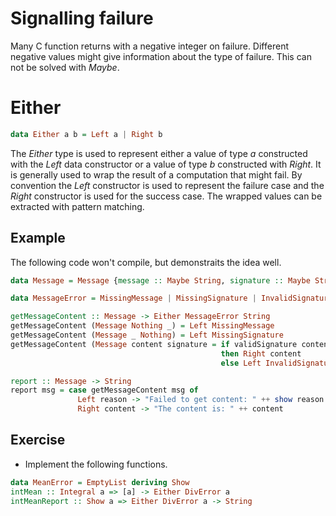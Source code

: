 # Signalling failure

Many C function returns with a negative integer on failure.  Different negative
values might give information about the type of failure.  This can not be solved
with *Maybe*.

# Either

``` haskell
data Either a b = Left a | Right b
```

The *Either* type is used to represent either a value of type *a* constructed
with the *Left* data constructor or a value of type *b* constructed with
*Right*.  It is generally used to wrap the result of a computation that might
fail.  By convention the *Left* constructor is used to represent the failure case and
the *Right* constructor is used for the success case.  The wrapped values can be
extracted with pattern matching.

## Example

The following code won't compile, but demonstraits the idea well.

``` haskell
data Message = Message {message :: Maybe String, signature :: Maybe String}

data MessageError = MissingMessage | MissingSignature | InvalidSignature deriving Show

getMessageContent :: Message -> Either MessageError String
getMessageContent (Message Nothing _) = Left MissingMessage
getMessageContent (Message _ Nothing) = Left MissingSignature
getMessageContent (Message content signature = if validSignature content signeture
                                               then Right content
                                               else Left InvalidSignature

report :: Message -> String
report msg = case getMessageContent msg of
               Left reason -> "Failed to get content: " ++ show reason
               Right content -> "The content is: " ++ content
```

## Exercise
 * Implement the following functions.

``` haskell
data MeanError = EmptyList deriving Show
intMean :: Integral a => [a] -> Either DivError a
intMeanReport :: Show a => Either DivError a -> String
```
